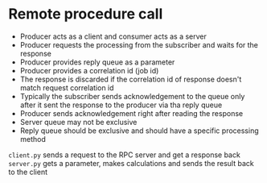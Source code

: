 # Remote procedure call

* Producer acts as a client and consumer acts as a server
* Producer requests the processing from the subscriber and waits for the response
* Producer provides reply queue as a parameter
* Producer provides a correlation id (job id)
* The response is discarded if the correlation id of response doesn't match request correlation id
* Typically the subscriber sends acknowledgement to the queue only after it sent the response to the producer via tha reply queue
* Producer sends acknowledgement right after reading the response
* Server queue may not be exclusive
* Reply queue should be exclusive and should have a specific processing method

`client.py` sends a request to the RPC server and get a response back
`server.py` gets a parameter, makes calculations and sends the result back to the client


